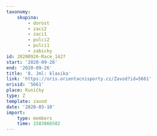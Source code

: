 ```yaml
---
taxonomy:
    skupina:
        - dorost
        - zaci2
        - zaci1
        - pulci2
        - pulci1
        - zabicky
id: 20200926-Race_1427
start: '2020-09-26'
end: '2020-09-26'
title: '8. Jml: klasika'
link: 'https://oris.orientacnisporty.cz/Zavod?id=5661'
orisid: '5661'
place: Kuničky
type: Z
template: zavod
date: '2020-03-10'
import:
    type: members
    time: 1583866502
---
```

